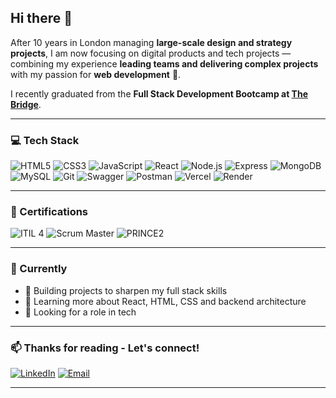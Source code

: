 ## Hi there 👋

After 10 years in London managing **large-scale design and strategy projects**, I am now focusing on digital products and tech projects — combining my experience **leading teams and delivering complex projects** with my passion for **web development** 🚀.

I recently graduated from the **Full Stack Development Bootcamp at [The Bridge](https://www.thebridge.tech/)**.

---

### 💻 Tech Stack
![HTML5](https://img.shields.io/badge/HTML5-E34F26?style=for-the-badge&logo=html5&logoColor=white)
![CSS3](https://img.shields.io/badge/CSS3-1572B6?style=for-the-badge&logo=css3&logoColor=white)
![JavaScript](https://img.shields.io/badge/JavaScript-F7DF1E?style=for-the-badge&logo=javascript&logoColor=black)
![React](https://img.shields.io/badge/React-61DAFB?style=for-the-badge&logo=react&logoColor=black)
![Node.js](https://img.shields.io/badge/Node.js-339933?style=for-the-badge&logo=node.js&logoColor=white)
![Express](https://img.shields.io/badge/Express-000000?style=for-the-badge&logo=express&logoColor=white)
![MongoDB](https://img.shields.io/badge/MongoDB-47A248?style=for-the-badge&logo=mongodb&logoColor=white)
![MySQL](https://img.shields.io/badge/MySQL-4479A1?style=for-the-badge&logo=mysql&logoColor=white)
![Git](https://img.shields.io/badge/Git-F05032?style=for-the-badge&logo=git&logoColor=white)
![Swagger](https://img.shields.io/badge/Swagger-85EA2D?style=for-the-badge&logo=swagger&logoColor=black)
![Postman](https://img.shields.io/badge/Postman-FF6C37?style=for-the-badge&logo=postman&logoColor=white)
![Vercel](https://img.shields.io/badge/Vercel-000000?style=for-the-badge&logo=vercel&logoColor=white)
![Render](https://img.shields.io/badge/Render-46E3B7?style=for-the-badge&logo=render&logoColor=white)

---

### 📜 Certifications
![ITIL 4](https://img.shields.io/badge/ITIL%204-512BD4?style=for-the-badge&logoColor=white)
![Scrum Master](https://img.shields.io/badge/Scrum%20Master-2496ED?style=for-the-badge&logoColor=white)
![PRINCE2](https://img.shields.io/badge/PRINCE2-FF4088?style=for-the-badge&logoColor=white)

---

### 🌱 Currently
- 🔭 Building projects to sharpen my full stack skills
- 💬 Learning more about React, HTML, CSS and backend architecture
- 🤝 Looking for a role in tech

---

### 📫 Thanks for reading - Let's connect!
[![LinkedIn](https://img.shields.io/badge/LinkedIn-0A66C2?style=for-the-badge&logo=linkedin&logoColor=white)](https://www.linkedin.com/in/beatriz-conchado-peiro-a0276880/)
[![Email](https://img.shields.io/badge/Email-D14836?style=for-the-badge&logo=gmail&logoColor=white)](mailto:beatriz.conchado.peiro@gmail.com)

---
